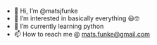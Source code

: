 - 👋 Hi, I’m @matsjfunke
- 👀 I’m interested in basically everything 😃🤓
- 🌱 I’m currently learning python 
- 📫 How to reach me @ mats.funke@gmail.com

<!---
matsjfunke/matsjfunke is a ✨ special ✨ repository because its `README.md` (this file) appears on your GitHub profile.
You can click the Preview link to take a look at your changes.
--->

